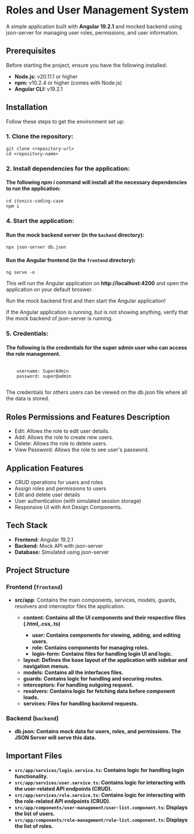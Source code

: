 <!DOCTYPE html>
<html lang="en">
<body>
  <h1>Roles and User Management System</h1>

  <p>A simple application built with <strong>Angular 19.2.1</strong> and mocked backend using json-server for managing user roles, permissions, and user information.</p>

<h2>Prerequisites</h2>
  <p>Before starting the project, ensure you have the following installed:</p>
  <ul>
    <li><strong>Node.js:</strong> v20.11.1 or higher</li>
    <li><strong>npm:</strong> v10.2.4 or higher (comes with Node.js)</li>
    <li><strong>Angular CLI:</strong> v19.2.1</li>
  </ul>

  <h2>Installation</h2>
  <p>Follow these steps to get the environment set up:</p>

  <h3>1. Clone the repository:</h3>
  <pre><code>git clone &lt;repository-url&gt;
cd &lt;repository-name&gt;</code></pre>

  <h3>2. Install dependencies for the application:</h3>
  <h4>The following <i> npm i</i> command will install all the necessary dependencies to run the application:</h4>
  <pre><code>cd itonics-coding-case
npm i</code></pre>

  <h3>4. Start the application:</h3>
  <h4>Run the mock backend server (in the <code>backend</code> directory):</h4>
  <pre><code>npx json-server db.json</code></pre>
  <h4>Run the Angular frontend (in the <code>frontend</code> directory):</h4>
  <pre><code>ng serve -o</code></pre>
  <p>This will run the Angular application on <strong>http://localhost:4200</strong> and open the application on your default broswer.</p>
  <p>Run the mock backend first and then start the Angular application!</p>
  <p>If the Angular application is running, but is not showing anything, verify that the mock backend of json-server is running.</p>

  <h3>5. Credentials: </h3>
  <h4> The following is the credentials for the super admin user who can access the role management. </h4>
  <pre><code>
    username: SuperAdmin
    password: super@admin
  </code></pre>
  <p>The credentials for others users can be viewed on the db.json file where all the data is stored.</p>
  <h2>Roles Permissions and Features Description</h2>
  <ul>
    <li>Edit: Allows the role to edit user details.</li>
    <li>Add: Allows the role to create new users.</li>
    <li>Delete: Allows the role to delete users.</li>
    <li>View Password: Allows the role to see user's password.</li>
  </ul>
  
  <h2>Application Features</h2>
  <ul>
    <li>CRUD operations for users and roles</li>
    <li>Assign roles and permissions to users</li>
    <li>Edit and delete user details</li>
    <li>User authentication (with simulated session storage)</li>
    <li>Responsive UI with Ant Design Components.</li>
  </ul>

  <h2>Tech Stack</h2>
  <ul>
    <li><strong>Frontend:</strong> Angular 19.2.1</li>
    <li><strong>Backend:</strong> Mock API with json-server</li>
    <li><strong>Database:</strong> Simulated using json-server</li>
  </ul>

  <h2>Project Structure</h2>

  <h3>Frontend (<code>frontend</code>)</h3>
  <ul>
    <li><strong>src/app</strong>: Contains the main components, services, models, guards, resolvers and interceptor files the application.</li>
    <ul>
      <li><strong>content<strong>: Contains all the UI components and their respective files (.html,.css,.ts)</li>
      <ul>
        <li><strong>user:</strong> Contains components for viewing, adding, and editing users.</li>
        <li><strong>role:</strong> Contains components for managing roles.</li>
        <li><strong>login-form:</strong> Contains files for handling login UI and logic.</li>
      </ul>
        <li><strong>layout</strong>: Defines the base layout of the application with sidebar and navigation menus.</li>
        <li><strong>models</strong>: Contains all the interfaces files.</li>
        <li><strong>guards</strong>: Contains logic for handling and securing routes.</li>
        <li><strong>interceptors</strong>: For handling outgoing request.</li>
        <li><strong>resolvers</strong>: Contains logic for fetching data before component loads.</li>
        <li><strong>services</strong>: Files for handling backend requests.</li>
      </ul>
  </ul>

  <h3>Backend (<code>backend</code>)</h3>
  <ul>
    <li><strong>db.json:</strong> Contains mock data for users, roles, and permissions. The JSON Server will serve this data.</li>
  </ul>

  <h2>Important Files</h2>
  <ul>
    <li><code>src/app/services/login.service.ts</code>: Contains logic for handling login functionality.</li>
    <li><code>src/app/services/user.service.ts</code>: Contains logic for interacting with the user-related API endpoints (CRUD).</li>
    <li><code>src/app/services/role.service.ts</code>: Contains logic for interacting with the role-related API endpoints (CRUD).</li>
    <li><code>src/app/components/user-management/user-list.component.ts</code>: Displays the list of users.</li>
    <li><code>src/app/components/role-management/role-list.component.ts</code>: Displays the list of roles.</li>
  </ul>
</body>
</html>
